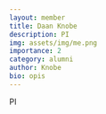 ```yaml
---
layout: member
title: Daan Knobe
description: PI
img: assets/img/me.png
importance: 2
category: alumni
author: Knobe
bio: opis
---
```


PI
